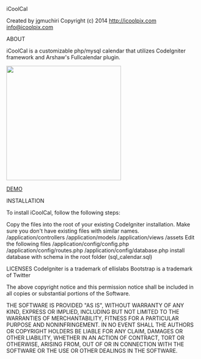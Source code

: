 iCoolCal

Created by jgmuchiri
Copyright (c) 2014
http://icoolpix.com
info@icoolpix.com

ABOUT

iCoolCal is a customizable php/mysql calendar that utilizes CodeIgniter framework and Arshaw's Fullcalendar plugin. 

<img src="http://icoolpix.com/demo/apps/calendar/assets/images/screenshot.png" height="300px"/>

<a href="http://icoolpix.com/demo/apps/calendar/index.php/calendar" target="_blank">DEMO</a>

INSTALLATION

To install iCoolCal, follow the following steps:

Copy the files into the root of your existing CodeIgniter installation. Make sure you don't have existing files with similar names.
/application/controllers
/application/models
/application/views
/assets
Edit the following files
/application/config/config.php
/application/config/routes.php
/application/config/database.php
install database with schema in the root folder (sql_calendar.sql)

LICENSES
CodeIgniter is a trademark of ellislabs
Bootstrap is a trademark of Twitter

The above copyright notice and this permission notice shall be included in
all copies or substantial portions of the Software.

THE SOFTWARE IS PROVIDED "AS IS", WITHOUT WARRANTY OF ANY KIND, EXPRESS OR
IMPLIED, INCLUDING BUT NOT LIMITED TO THE WARRANTIES OF MERCHANTABILITY,
FITNESS FOR A PARTICULAR PURPOSE AND NONINFRINGEMENT. IN NO EVENT SHALL THE
AUTHORS OR COPYRIGHT HOLDERS BE LIABLE FOR ANY CLAIM, DAMAGES OR OTHER
LIABILITY, WHETHER IN AN ACTION OF CONTRACT, TORT OR OTHERWISE, ARISING FROM,
OUT OF OR IN CONNECTION WITH THE SOFTWARE OR THE USE OR OTHER DEALINGS IN
THE SOFTWARE.
